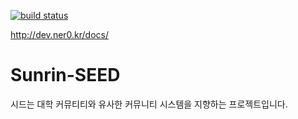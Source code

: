 [![build status](https://gitlab.com/nerogit/sunrin-seed/badges/master/build.svg)](https://gitlab.com/nerogit/sunrin-seed/commits/master)

http://dev.ner0.kr/docs/
# Sunrin-SEED
시드는 대학 커뮤티티와 유사한 커뮤니티 시스템을 지향하는 프로젝트입니다.
